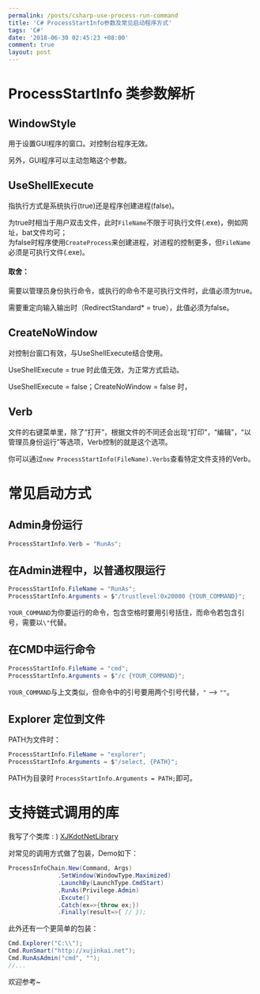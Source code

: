 ```yaml
---
permalink: /posts/csharp-use-process-run-command
title: 'C# ProcessStartInfo参数及常见启动程序方式'
tags: 'C#'
date: '2018-06-30 02:45:23 +08:00'
comment: true
layout: post
---
```

# ProcessStartInfo 类参数解析

## WindowStyle

用于设置GUI程序的窗口。对控制台程序无效。

另外，GUI程序可以主动忽略这个参数。

## UseShellExecute

指执行方式是系统执行(true)还是程序创建进程(false)。

为true时相当于用户双击文件，此时`FileName`不限于可执行文件(.exe)，例如网址，bat文件均可；  
为false时程序使用`CreateProcess`来创建进程，对进程的控制更多，但`FileName`必须是可执行文件(.exe)。

#### 取舍：

需要以管理员身份执行命令，或执行的命令不是可执行文件时，此值必须为true。

需要重定向输入输出时（RedirectStandard* = true），此值必须为false。

## CreateNoWindow

对控制台窗口有效，与UseShellExecute结合使用。

UseShellExecute = true 时此值无效，为正常方式启动。

UseShellExecute = false；CreateNoWindow = false 时，

## Verb

文件的右键菜单里，除了“打开”，根据文件的不同还会出现“打印”，“编辑”，“以管理员身份运行”等选项，Verb控制的就是这个选项。

你可以通过`new ProcessStartInfo(FileName).Verbs`查看特定文件支持的Verb。

# 常见启动方式

## Admin身份运行

```C#
ProcessStartInfo.Verb = "RunAs";
```

## 在Admin进程中，以普通权限运行

```C#
ProcessStartInfo.FileName = "RunAs";
ProcessStartInfo.Arguments = $"/trustlevel:0x20000 {YOUR_COMMAND}";
```

`YOUR_COMMAND`为你要运行的命令，包含空格时要用引号括住，而命令若包含引号，需要以`\"`代替。

## 在CMD中运行命令

```C#
ProcessStartInfo.FileName = "cmd";
ProcessStartInfo.Arguments = $"/c {YOUR_COMMAND}";
```

`YOUR_COMMAND`与上文类似，但命令中的引号要用两个引号代替，`"` --> `""`。

## Explorer 定位到文件

PATH为文件时：

```C#
ProcessStartInfo.FileName = "explorer";
ProcessStartInfo.Arguments = $"/select, {PATH}";
```

PATH为目录时 `ProcessStartInfo.Arguments = PATH;`即可。

# 支持链式调用的库

我写了个类库 : ) [XJKdotNetLibrary](https://github.com/XUJINKAI/XJKdotNetLibrary/blob/master/dotNetFramework/SysX/Cmd.cs)

对常见的调用方式做了包装，Demo如下：

```C#
ProcessInfoChain.New(Command, Args)
			  .SetWindow(WindowType.Maximized)
			  .LaunchBy(LaunchType.CmdStart)
			  .RunAs(Privilege.Admin)
			  .Excute()
			  .Catch(ex=>{throw ex;})
			  .Finally(result=>{ // });
```

此外还有一个更简单的包装：

```C#
Cmd.Explorer("C:\\");
Cmd.RunSmart("http://xujinkai.net");
Cmd.RunAsAdmin("cmd", "");
//...
```

欢迎参考~
